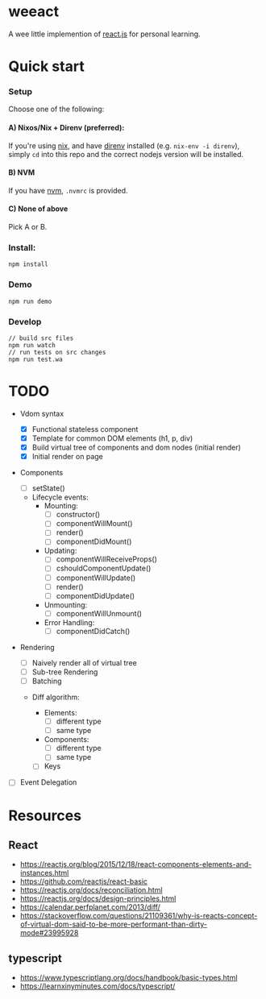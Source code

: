 # weeact

A wee little implemention of [react.js][react] for personal learning.

# Quick start

### Setup
Choose one of the following:

#### A) Nixos/Nix + Direnv (preferred):
If you're using [nix](https://nixos.org/nix/), and have [direnv](https://direnv.net/) installed (e.g. `nix-env -i direnv`), simply `cd` into this repo and the correct nodejs version will be installed.

#### B) NVM
If you have [nvm](https://github.com/nvm-sh/nvm), `.nvmrc` is provided.

#### C) None of above
Pick A or B.

### Install:

```
npm install
```

### Demo

```
npm run demo
```

### Develop

```
// build src files
npm run watch
// run tests on src changes
npm run test.wa
```

# TODO

* Vdom syntax

  * [x] Functional stateless component
  * [x] Template for common DOM elements (h1, p, div)
  * [x] Build virtual tree of components and dom nodes (initial render)
  * [x] Initial render on page

* Components
  * [ ] setState()
  * Lifecycle events:
    * Mounting:
      * [ ] constructor()
      * [ ] componentWillMount()
      * [ ] render()
      * [ ] componentDidMount()
    * Updating:
      * [ ] componentWillReceiveProps()
      * [ ] cshouldComponentUpdate()
      * [ ] componentWillUpdate()
      * [ ] render()
      * [ ] componentDidUpdate()
    * Unmounting:
      * [ ] componentWillUnmount()
    * Error Handling:
      * [ ] componentDidCatch()
* Rendering

  * [ ] Naively render all of virtual tree
  * [ ] Sub-tree Rendering
  * [ ] Batching
  * Diff algorithm:

    * Elements:
      * [ ] different type
      * [ ] same type
    * Components:
      * [ ] different type
      * [ ] same type
    * [ ] Keys

* [ ] Event Delegation

# Resources

## React

* https://reactjs.org/blog/2015/12/18/react-components-elements-and-instances.html
* https://github.com/reactjs/react-basic
* https://reactjs.org/docs/reconciliation.html
* https://reactjs.org/docs/design-principles.html
* https://calendar.perfplanet.com/2013/diff/
* https://stackoverflow.com/questions/21109361/why-is-reacts-concept-of-virtual-dom-said-to-be-more-performant-than-dirty-mode#23995928

## typescript

* https://www.typescriptlang.org/docs/handbook/basic-types.html
* https://learnxinyminutes.com/docs/typescript/

[react]: https://reactjs.org/ "react"
